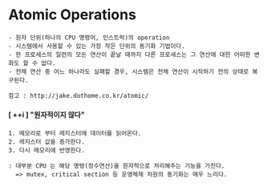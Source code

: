 # Atomic Operations
	- 원자 단위(하나의 CPU 명령어, 인스트럭)의 operation
	- 시스템에서 사용할 수 있는 가장 작은 단위의 동기화 기법이다.
	- 한 프로세스의 일련의 모든 연산이 끝날 때까지 다른 프로세스는 그 연산에 대한 어떠한 변화도 할 수 없다.
	- 전체 연산 중 어느 하나라도 실패할 경우, 시스템은 전체 연산이 시작하기 전의 상태로 복구된다.

	참고 : http://jake.dothome.co.kr/atomic/

#### [ ++i ] "원자적이지 않다"
	1. 메모리로 부터 레지스터에 데이터를 읽어온다.
	2. 레지스터 값을 증가한다.
	3. 다시 메모리에 반영한다.

	: 대부분 CPU 는 해당 명령(정수연산)을 원자적으로 처리해주는 기능을 가진다.
 	  => mutex, critical section 등 운영체제 차원의 동기화는 매우 느리다.